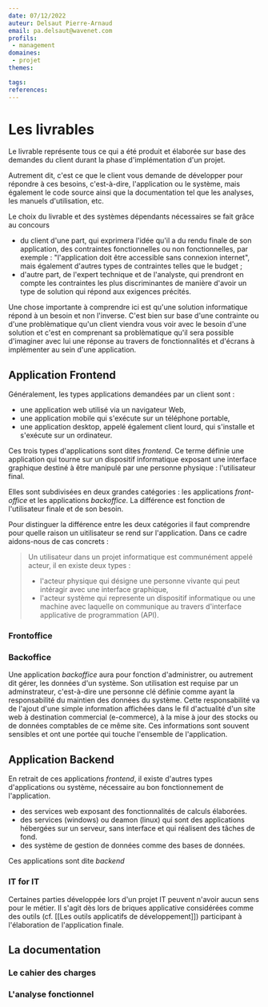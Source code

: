 ```yaml
---
date: 07/12/2022
auteur: Delsaut Pierre-Arnaud
email: pa.delsaut@wavenet.com
profils: 
 - management
domaines:
 - projet
themes:

tags:
references:
---
```


# Les livrables

Le livrable représente tous ce qui a été produit et élaborée sur base des demandes du client durant la phase d'implémentation d'un projet. 

Autrement dit, c'est ce que le client vous demande de développer pour répondre à ces besoins, c'est-à-dire, l'application ou le système, mais également le code source ainsi que la documentation tel que les analyses, les manuels d'utilisation, etc.

Le choix du livrable et des systèmes dépendants nécessaires se fait grâce au concours 

- du client d'une part, qui exprimera l'idée qu'il a du rendu finale de son application, des contraintes fonctionnelles ou non fonctionnelles, par exemple : "l'application doit être accessible sans connexion internet", mais également d'autres types de contraintes telles que le budget ;
- d'autre part, de l'expert technique et de l'analyste, qui prendront en compte les contraintes les plus discriminantes de manière d'avoir un type de solution qui répond aux exigences précités.

Une chose importante à comprendre ici est qu'une solution informatique répond à un besoin et non l'inverse. C'est bien sur base d'une contrainte ou d'une problèmatique qu'un client viendra vous voir avec le besoin d'une solution et c'est en comprenant sa problèmatique qu'il sera possible d'imaginer avec lui une réponse au travers de fonctionnalités et d'écrans à implémenter au sein d'une application.

## Application Frontend

Généralement, les types applications demandées par un client sont :

- une application web utilisé via un navigateur Web, 
- une application mobile qui s'exécute sur un téléphone portable,
- une application desktop, appelé également client lourd, qui s'installe et s'exécute sur un ordinateur.

Ces trois types d'applications sont dites *frontend*. Ce terme définie une application qui tourne sur un dispositif informatique exposant une interface graphique destiné à être manipulé par une personne physique : l'utilisateur final. 

Elles sont subdivisées en deux grandes catégories : les applications *front-office* et les applications *backoffice*. La différence est fonction de l'utilisateur finale et de son besoin. 

Pour distinguer la différence entre les deux catégories il faut comprendre pour quelle raison un uitilisateur se rend sur l'application. Dans ce cadre aidons-nous de cas concrets :



>Un utilisateur dans un projet informatique est communément appelé acteur, il en existe deux types : 
>- l'acteur physique qui désigne une personne vivante qui peut intéragir avec une interface graphique,
>- l'acteur système qui represente un dispositif informatique ou une machine avec laquelle on communique au travers d'interface applicative de programmation (API).

### Frontoffice



### Backoffice

Une application *backoffice* aura pour fonction d'administrer, ou autrement dit gérer, les données d'un système. Son utilisation est requise par un adminstrateur, c'est-à-dire une personne clé définie  comme ayant la responsabilité du maintien des données du système. Cette responsabilité va de l'ajout d'une simple information affichées dans le fil d'actualité d'un site web à destination commercial (e-commerce), à la mise à jour des stocks ou de données comptables de ce même site. Ces informations sont souvent sensibles et ont une portée qui touche l'ensemble de l'application.

## Application Backend

En retrait de ces applications *frontend*, il existe d'autres types d'applications ou système, nécessaire au bon fonctionnement de l'application. 



- des services web exposant des fonctionnalités de calculs élaborées.
- des services (windows) ou deamon (linux) qui sont des applications hébergées sur un serveur, sans interface et qui réalisent des tâches de fond.
- des système de gestion de données comme des bases de données.

Ces applications sont dite *backend*


### IT for IT

Certaines parties développée lors d'un projet IT peuvent n'avoir aucun sens pour le métier. Il s'agit dès lors de briques applicative considérées comme des outils (cf. [[Les outils applicatifs de développement]]) participant à l'élaboration de l'application finale.

## La documentation

### Le cahier des charges

### L'analyse fonctionnel

